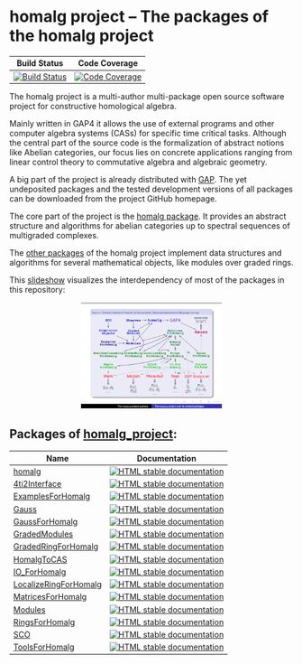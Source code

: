 <!-- BEGIN HEADER -->
# homalg project – The packages of the homalg project

| Build Status | Code Coverage |
| ------------ | ------------- |
| [![Build Status][tests-img]][tests-url] | [![Code Coverage][codecov-img]][codecov-url] |

<!-- END HEADER -->

The homalg project is a multi-author multi-package open source software project for constructive homological algebra.

Mainly written in GAP4 it allows the use of external programs and other computer algebra systems (CASs) for specific time critical tasks.
Although the central part of the source code is the formalization of abstract notions like Abelian categories, our focus lies on concrete applications ranging from linear control theory to commutative algebra and algebraic geometry.

A big part of the project is already distributed with [GAP](https://www.gap-system.org/). The yet undeposited packages and the tested development versions of all packages can be downloaded from the project GitHub homepage.

The core part of the project is the [homalg package](https://homalg-project.github.io/homalg_project/homalg/). It provides an abstract structure and algorithms for abelian categories up to spectral sequences of multigraded complexes.

The [other packages](https://homalg-project.github.io/homalg_project/) of the homalg project implement data structures and algorithms for several mathematical objects, like modules over graded rings.

This [slideshow](images/homalg-project.pdf) visualizes the interdependency of most of the packages in this repository:

<center>
<a href="https://homalg-project.github.io/homalg_project/images/homalg-project.pdf" target="_blank"><img src="images/thumb.png" border="0" alt="the
 homalg slideshow" title="the homalg slideshow" /></a>
</center>

<!-- BEGIN FOOTER -->
## Packages of [homalg_project](/../../):
| Name | Documentation |
| ---- | ------------- |
| [homalg](homalg) | [![HTML stable documentation][docs-homalg-img]][docs-homalg-url] |
| [4ti2Interface](4ti2Interface) | [![HTML stable documentation][docs-4ti2Interface-img]][docs-4ti2Interface-url] |
| [ExamplesForHomalg](ExamplesForHomalg) | [![HTML stable documentation][docs-ExamplesForHomalg-img]][docs-ExamplesForHomalg-url] |
| [Gauss](Gauss) | [![HTML stable documentation][docs-Gauss-img]][docs-Gauss-url] |
| [GaussForHomalg](GaussForHomalg) | [![HTML stable documentation][docs-GaussForHomalg-img]][docs-GaussForHomalg-url] |
| [GradedModules](GradedModules) | [![HTML stable documentation][docs-GradedModules-img]][docs-GradedModules-url] |
| [GradedRingForHomalg](GradedRingForHomalg) | [![HTML stable documentation][docs-GradedRingForHomalg-img]][docs-GradedRingForHomalg-url] |
| [HomalgToCAS](HomalgToCAS) | [![HTML stable documentation][docs-HomalgToCAS-img]][docs-HomalgToCAS-url] |
| [IO_ForHomalg](IO_ForHomalg) | [![HTML stable documentation][docs-IO_ForHomalg-img]][docs-IO_ForHomalg-url] |
| [LocalizeRingForHomalg](LocalizeRingForHomalg) | [![HTML stable documentation][docs-LocalizeRingForHomalg-img]][docs-LocalizeRingForHomalg-url] |
| [MatricesForHomalg](MatricesForHomalg) | [![HTML stable documentation][docs-MatricesForHomalg-img]][docs-MatricesForHomalg-url] |
| [Modules](Modules) | [![HTML stable documentation][docs-Modules-img]][docs-Modules-url] |
| [RingsForHomalg](RingsForHomalg) | [![HTML stable documentation][docs-RingsForHomalg-img]][docs-RingsForHomalg-url] |
| [SCO](SCO) | [![HTML stable documentation][docs-SCO-img]][docs-SCO-url] |
| [ToolsForHomalg](ToolsForHomalg) | [![HTML stable documentation][docs-ToolsForHomalg-img]][docs-ToolsForHomalg-url] |

[docs-homalg-img]: https://img.shields.io/badge/HTML-stable-blue.svg
[docs-homalg-url]: https://homalg-project.github.io/homalg_project/homalg/doc/chap0_mj.html

[docs-4ti2Interface-img]: https://img.shields.io/badge/HTML-stable-blue.svg
[docs-4ti2Interface-url]: https://homalg-project.github.io/homalg_project/4ti2Interface/doc/chap0_mj.html

[docs-ExamplesForHomalg-img]: https://img.shields.io/badge/HTML-stable-blue.svg
[docs-ExamplesForHomalg-url]: https://homalg-project.github.io/homalg_project/ExamplesForHomalg/doc/chap0_mj.html

[docs-Gauss-img]: https://img.shields.io/badge/HTML-stable-blue.svg
[docs-Gauss-url]: https://homalg-project.github.io/homalg_project/Gauss/doc/chap0_mj.html

[docs-GaussForHomalg-img]: https://img.shields.io/badge/HTML-stable-blue.svg
[docs-GaussForHomalg-url]: https://homalg-project.github.io/homalg_project/GaussForHomalg/doc/chap0_mj.html

[docs-GradedModules-img]: https://img.shields.io/badge/HTML-stable-blue.svg
[docs-GradedModules-url]: https://homalg-project.github.io/homalg_project/GradedModules/doc/chap0_mj.html

[docs-GradedRingForHomalg-img]: https://img.shields.io/badge/HTML-stable-blue.svg
[docs-GradedRingForHomalg-url]: https://homalg-project.github.io/homalg_project/GradedRingForHomalg/doc/chap0_mj.html

[docs-HomalgToCAS-img]: https://img.shields.io/badge/HTML-stable-blue.svg
[docs-HomalgToCAS-url]: https://homalg-project.github.io/homalg_project/HomalgToCAS/doc/chap0_mj.html

[docs-IO_ForHomalg-img]: https://img.shields.io/badge/HTML-stable-blue.svg
[docs-IO_ForHomalg-url]: https://homalg-project.github.io/homalg_project/IO_ForHomalg/doc/chap0_mj.html

[docs-LocalizeRingForHomalg-img]: https://img.shields.io/badge/HTML-stable-blue.svg
[docs-LocalizeRingForHomalg-url]: https://homalg-project.github.io/homalg_project/LocalizeRingForHomalg/doc/chap0_mj.html

[docs-MatricesForHomalg-img]: https://img.shields.io/badge/HTML-stable-blue.svg
[docs-MatricesForHomalg-url]: https://homalg-project.github.io/homalg_project/MatricesForHomalg/doc/chap0_mj.html

[docs-Modules-img]: https://img.shields.io/badge/HTML-stable-blue.svg
[docs-Modules-url]: https://homalg-project.github.io/homalg_project/Modules/doc/chap0_mj.html

[docs-RingsForHomalg-img]: https://img.shields.io/badge/HTML-stable-blue.svg
[docs-RingsForHomalg-url]: https://homalg-project.github.io/homalg_project/RingsForHomalg/doc/chap0_mj.html

[docs-SCO-img]: https://img.shields.io/badge/HTML-stable-blue.svg
[docs-SCO-url]: https://homalg-project.github.io/homalg_project/SCO/doc/chap0_mj.html

[docs-ToolsForHomalg-img]: https://img.shields.io/badge/HTML-stable-blue.svg
[docs-ToolsForHomalg-url]: https://homalg-project.github.io/homalg_project/ToolsForHomalg/doc/chap0_mj.html

[tests-img]: https://github.com/homalg-project/homalg_project/workflows/Tests/badge.svg?branch=master
[tests-url]: https://github.com/homalg-project/homalg_project/actions?query=workflow%3ATests+branch%3Amaster

[codecov-img]: https://codecov.io/gh/homalg-project/homalg_project/branch/master/graph/badge.svg
[codecov-url]: https://codecov.io/gh/homalg-project/homalg_project
<!-- END FOOTER -->
